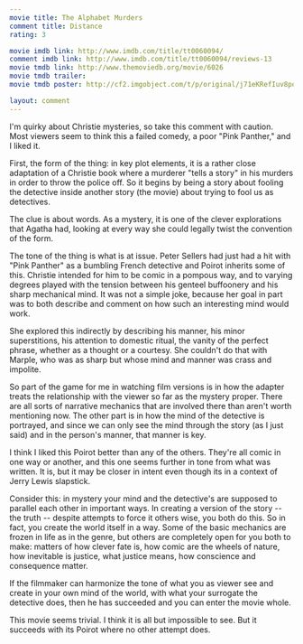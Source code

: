 ```yaml
---
movie title: The Alphabet Murders
comment title: Distance
rating: 3

movie imdb link: http://www.imdb.com/title/tt0060094/
comment imdb link: http://www.imdb.com/title/tt0060094/reviews-13
movie tmdb link: http://www.themoviedb.org/movie/6026
movie tmdb trailer: 
movie tmdb poster: http://cf2.imgobject.com/t/p/original/j71eKRefIuv8pqBtCS6sS5iBA5k.jpg

layout: comment
---
```


I'm quirky about Christie mysteries, so take this comment with caution. Most viewers seem to think this a failed comedy, a poor "Pink Panther," and I liked it.

First, the form of the thing: in key plot elements, it is a rather close adaptation of a Christie book where a murderer "tells a story" in his murders in order to throw the police off. So it begins by being a story about fooling the detective inside another story (the movie) about trying to fool us as detectives.

The clue is about words. As a mystery, it is one of the clever explorations that Agatha had, looking at every way she could legally twist the convention of the form.

The tone of the thing is what is at issue. Peter Sellers had just had a hit with "Pink Panther" as a bumbling French detective and Poirot inherits some of this. Christie intended for him to be comic in a pompous way, and to varying degrees played with the tension between his genteel buffoonery and his sharp mechanical mind. It was not a simple joke, because her goal in part was to both describe and comment on how such an interesting mind would work.

She explored this indirectly by describing his manner, his minor superstitions, his attention to domestic ritual, the vanity of the perfect phrase, whether as a thought or a courtesy. She couldn't do that with Marple, who was as sharp but whose mind and manner was crass and impolite.

So part of the game for me in watching film versions is in how the adapter treats the relationship with the viewer so far as the mystery proper. There are all sorts of narrative mechanics that are involved there than aren't worth mentioning now. The other part is in how the mind of the detective is portrayed, and since we can only see the mind through the story (as I just said) and in the person's manner, that manner is key.

I think I liked this Poirot better than any of the others. They're all comic in one way or another, and this one seems further in tone from what was written. It is, but it may be closer in intent even though its in a context of Jerry Lewis slapstick.

Consider this: in mystery your mind and the detective's are supposed to parallel each other in important ways. In creating a version of the story -- the truth -- despite attempts to force it others wise, you both do this. So in fact, you create the world itself in a way. Some of the basic mechanics are frozen in life as in the genre, but others are completely open for you both to make: matters of how clever fate is, how comic are the wheels of nature, how inevitable is justice, what justice means, how conscience and consequence matter.

If the filmmaker can harmonize the tone of what you as viewer see and create in your own mind of the world, with what your surrogate the detective does, then he has succeeded and you can enter the movie whole.

This movie seems trivial. I think it is all but impossible to see. But it succeeds with its Poirot where no other attempt does.